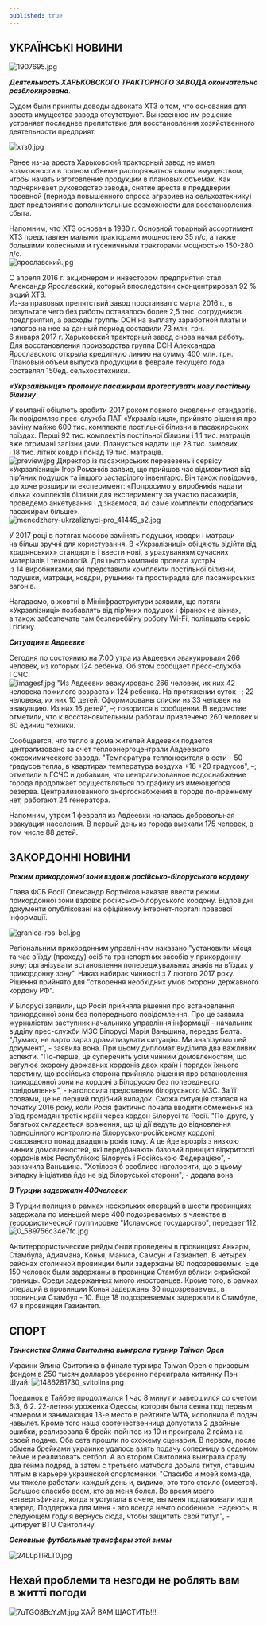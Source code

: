 ```yaml
---
published: true
---
```


## УКРАÏНСЬКI НОВИНИ
![1907695.jpg]({{site.baseurl}}images/1907695.jpg)


_**Деятельность ХАРЬКОВСКОГО ТРАКТОРНОГО ЗАВОДА окончательно разблокирована**_. 

 
Судом были приняты доводы адвоката ХТЗ о том, что основания для ареста имущества завода отсутствуют. Вынесенное им решение устраняет последнее препятствие для восстановления хозяйственного деятельности предприят.  
 
![хтз0.jpg]({{site.baseurl}}images/хтз0.jpg)

Ранее из-за ареста Харьковский тракторный завод не имел возможности в полном объеме распоряжаться своим имуществом, чтобы начать изготовление продукции в плановых объемах. Как подчеркивает руководство завода, снятие ареста в преддверии посевной (периода повышенного спроса аграриев на сельхозтехнику) дает предприятию дополнительные возможности для восстановления сбыта.  
  
  Напомним, что ХТЗ основан в 1930 г. Основной товарный ассортимент ХТЗ представлен малыми тракторами мощностью 35 л/с, а также большими колесными и гусеничными тракторами мощностью 150-280 л/с.  
 ![ярославский.jpg]({{site.baseurl}}images/ярославский.jpg)

 С  апреля 2016 г. акционером и инвестором предприятия стал Александр Ярославский, который впоследствии сконцентрировал 92 % акций ХТЗ.  
  Из-за правовых препятствий завод простаивал с марта 2016 г., в результате чего без работы оставалось более 2,5 тыс. сотрудников предприятия, а расходы группы DCH на выплату заработной платы и налогов на нее за данный период составили 73 млн. грн.  
  6 января 2017 г. Харьковский тракторный завод снова начал работу. Для восстановления производства группа DCH Александра Ярославского открыла кредитную линию на сумму 400 млн. грн. Плановый объем выпуска продукции в феврале текущего года составлял 150ед. сельхосзтехники.
  
  _**«Укрзалізниця» пропонує пасажирам протестувати нову постільну білизну**_  
  
  У компанії обіцяють зробити 2017 роком повного оновлення стандартів. Як повідомляє прес-служба ПАТ «Укрзалізниця», прийнято рішення про заміну майже 600 тис. комплектів постільної білизни в пасажирських поїздах. Перші 92 тис. комплектів постільної білизни і 1,1 тис. матраців вже отримані залізницями. Планується надати ще 28 тис. зимових і 18 тис. літніх ковдр і понад 19 тис. матраців.  
  ![preview.jpg]({{site.baseurl}}images/preview.jpg)
Директор із пасажирських перевезень і сервісу «Укрзалізниці» Ігор Романків заявив, що прийшов час відмовитися від пір’яних подушок та іншого застарілого інвентарю. Він також повідомив, що хоче розширити експеримент: «Попросимо у виробників надати кілька комплектів білизни для експерименту за участю пасажирів, проведемо анкетування і дізнаємося, які саме комплекти сподобалися пасажирам більше».  
![menedzhery-ukrzaliznyci-pro_41445_s2.jpg]({{site.baseurl}}images/menedzhery-ukrzaliznyci-pro_41445_s2.jpg) 

У 2017 році в потягах масово замінять подушки, ковдри і матраци на більш зручні для користування. В «Укрзалізниці» обіцяють відійти від «радянських» стандартів і ввести нові, з урахуванням сучасних матеріалів і технологій. Для цього компанія провела зустріч із 14 виробниками, які представили комплекти постільної білизни, подушки, матраци, ковдри, рушники та простирадла для пасажирських вагонiв. 
 
 
Нагадаємо, в жовтні в Мінінфраструктури заявили, що потяги «Укрзалізниці» позбавлять від пір’яних подушок і фіранок на вікнах, а також забезпечать там безперебійну роботу Wi-Fi, поліпшать сервіс і гігієну.  

_**Ситуация в Авдеевке**_ 
 
 Сегодня по состоянию на 7:00 утра из Авдеевки эвакуировали 266 человек, из которых 124 ребенка.
Об этом сообщает пресс-служба ГСЧС.  
![imagesf.jpg]({{site.baseurl}}imagesf.jpg)
"Из Авдеевки эвакуировано 266 человек, их них 42 человека пожилого возраста и 124 ребенка. На протяжении суток –; 22 человека, их них 10 детей. Сформированы списки из 33 человек на эвакуацию. Из них 16 детей", –; говорится в сообщении.
В ведомстве отметили, что к восстановительным работам привлечено 260 человек и 60 единиц техники.  

 Сообщается, что тепло в дома жителей Авдеевки подается централизовано за счет теплоэнергоцентрали Авдеевкого коксохимического завода.
"Температура теплоносителя в сети - 50 градусов тепла, в квартирах температура воздуха +18 +20 градусов", –; отметили в ГСЧС и добавили, что централизованное водоснабжение города продолжает осуществляться по графику из имеющегося резерва.
Централизованного энергоснабжения в городе по-прежнему нет, работают 24 генератора.  
 
 Напомним, утром 1 февраля из Авдеевки началась добровольная эвакуация населения. В первый день из города выехали 175 человек, в том числе 88 детей.  
  
  
## ЗАКОРДОННI НОВИНИ
  
  _**Режим прикордонної зони вздовж російсько-білоруського кордону**_ 
  
  Глава ФСБ Росії Олександр Бортніков наказав ввести режим прикордонної зони вздовж російсько-білоруського кордону. Відповідні документи опубліковані на офіційному інтернет-порталі правової інформації.

![granica-ros-bel.jpg]({{site.baseurl}}images/granica-ros-bel.jpg)


 Регіональним прикордонним управлінням наказано "установити місця та час в'їзду (проходу) осіб та транспортних засобів у прикордонну зону; організувати встановлення попереджувальних знаків на в'їздах у прикордонну зону".
Наказ набирає чинності з 7 лютого 2017 року. Рішення прийнято для "створення необхідних умов охорони державного кордону РФ".  
 
 У Білорусі заявили, що Росія прийняла рішення про встановлення прикордонної зони без попереднього повідомлення. Про це заявила журналістам заступник начальника управління інформації - начальник відділу прес-служби МЗС Білорусі Марія Ваньшина, передає Белта.
"Думаю, не варто зараз драматизувати ситуацію. Ми аналізуємо цей документ", - заявила вона. При цьому дипломат виділила два важливих аспекти. "По-перше, це суперечить усім чинним домовленостям, що регулює охорону державних кордонів двох країн і порядок їхнього перетину, що російська сторона прийняла рішення про встановлення прикордонної зони на кордоні з Білоруссю без попереднього повідомлення", - наголосила представник білоруського МЗС. 
За її словами, це не перший подібний випадок. Схожа ситуація сталася на початку 2016 року, коли Росія фактично почала вводити обмеження на в'їзд громадян третіх країн через кордон Білорусі та Росії. "По-друге, у багатьох складається враження, що ці дії ведуть до відновлення повноцінного контролю на білорусько-російському кордоні, скасованого понад двадцять років тому. А це йде врозріз з низкою чинних домовленостей, які передбачають базовий принцип відкритості кордонів між Республікою Білорусь і Російською Федерацією", - зазначила Ваньшина. "Хотілося б особливо наголосити, що в цьому випадку ініціатива йде не від білоруської сторони", - додала вона.  

_**В Турции задержали 400человек**_ 

В Турции полиция в рамках нескольких операций в шести провинциях задержала по меньшей мере 400 подозреваемых в членстве в террористической группировке "Исламское государство", передает 112.  
![0_589756c34e7fc.jpg]({{site.baseurl}}images/0_589756c34e7fc.jpg)

Антитеррористические рейды были проведены в провинциях Анкары, Стамбула, Адиямана, Конья, Маниса, Самсун и Газиантеп.
В четырех районах столичной провинции были задержаны 60 подозреваемых. Еще 150 человек были задержаны в провинции Стамбул вблизи сирийской границы. Среди задержанных много иностранцев.
Кроме того, в рамках операций в провинции Конья задержаны 30 подозреваемых, в провинции Стамбул - 10. Еще 18 подозреваемых задержали в Стамбуле, 47 в провинции Газиантеп.  

## СПОРТ

_**Тенисистка Элина Свитолина выиграла турнир Taiwan Open**_ 

Украинк Элина Свитолина в финале турнира Taiwan Open с призовым фондом в 250 тысяч долларов уверенно переиграла китаянку Пэн Шуай. 
![1486281730_svitolina.png]({{site.baseurl}}images/1486281730_svitolina.png)

 Поединок в Тайбэе продолжался 1 час 8 минут и завершился со счетом 6:3, 6:2. 22-летняя уроженка Одессы, которая была сеяна под первым номером и занимающая 13-е место в рейтинге WТА, исполнила 6 подач навылет. Кроме того наша соотечественница допустила 2 двойные ошибки, реализовала 6 брейк-пойнтов из 10 и проиграла 2 гейма на своей подаче. Оба сета прошли по схожему сценария. В первом, после обмена брейками украинке удалось взять подачу соперницу в седьмом гейме и реализовать сетбол. А во втором Свитолина выиграла сразу два гейма подряд, а затем с третьего матчбола добыла титул, ставшим пятым в карьере украинской спортсменки. "Спасибо и моей команде, мы тяжело работали каждый день и, видимо, это того стоило (смеется). Большое спасибо всем, кто за меня болел. Во время моего четвертьфинала, когда я уступала в счете, вы меня подталкивали идти вперед. Поддержка для меня - это всегда нечто особенное. Надеюсь, в следующем году я вернусь сюда, чтобы защитить свой титул", - цитирует BTU Свитолину. 
 
 _**Основные футбольные трансферы этой зимы**_
 
 ![24LLpTlRLT0.jpg]({{site.baseurl}}images/24LLpTlRLT0.jpg)
 
 ## Нехай проблеми та незгоди не роблять вам в житті погоди
![7uTGO8BcYzM.jpg]({{site.baseurl}}images/7uTGO8BcYzM.jpg)
ХАЙ ВАМ ЩАСТИТЬ!!!

